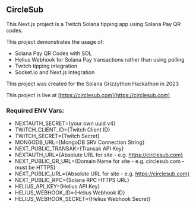 ## CircleSub

This Next.js project is a Twitch Solana tipping app using Solana Pay QR codes.

This project demonstrates the usage of:
* Solana Pay QR Codes with SOL
* Helius Webhook for Solana Pay transactions rather than using polling
* Twitch tipping integration
* Socket.io and Next.js integration

This project was created for the Solana Grizzython Hackathon in 2023

This project is live at [https://circlesub.com](https://circlesub.com)

### Required ENV Vars:
* NEXTAUTH_SECRET={your own uuid v4}
* TWITCH_CLIENT_ID={Twitch Client ID}
* TWITCH_SECRET={Twitch Secret}
* MONGODB_URL={MongoDB SRV Connection String}
* NEXT_PUBLIC_TRANSAK={Transak API Key}
* NEXTAUTH_URL={Absolute URL for site - e.g. https://circlesub.com}
* NEXT_PUBLIC_QR_URL={Domain Name for site - e.g. circlesub.com - must be HTTPS}
* NEXT_PUBLIC_URL={Absolute URL for site - e.g. https://circlesub.com}
* NEXT_PUBLIC_RPC={Solana RPC HTTPS URL}
* HELIUS_API_KEY={Helius API Key}
* HELIUS_WEBHOOK_ID={Helius Webhook ID}
* HELIUS_WEBHOOK_SECRET={Helius Webhook Secret}
